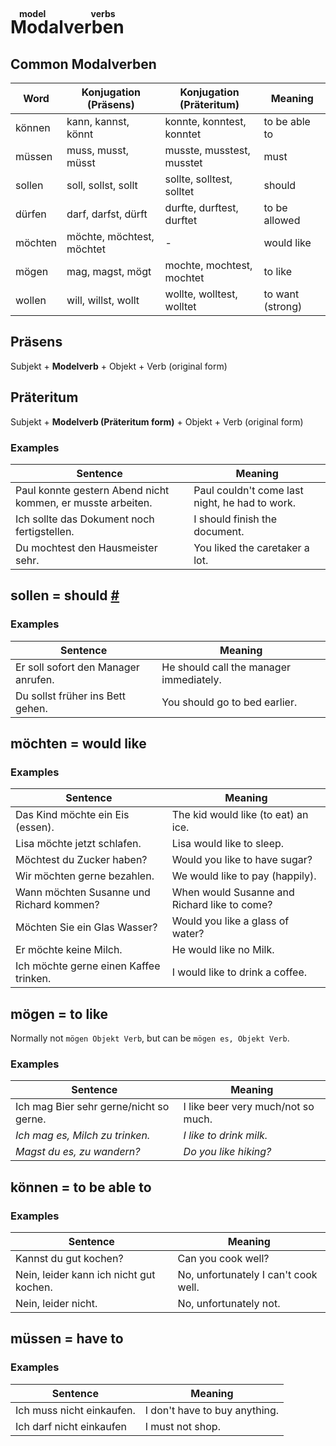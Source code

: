 # <ruby>Modalverben<rt>model verbs</rt></ruby>

## Common Modalverben

| Word    | Konjugation (Präsens)     | Konjugation (Präteritum)  | Meaning          |
| ------- | ------------------------- | ------------------------- | ---------------- |
| können  | kann, kannst, könnt       | konnte, konntest, konntet | to be able to    |
| müssen  | muss, musst, müsst        | musste, musstest, musstet | must             |
| sollen  | soll, sollst, sollt       | sollte, solltest, solltet | should           |
| dürfen  | darf, darfst, dürft       | durfte, durftest, durftet | to be allowed    |
| möchten | möchte, möchtest, möchtet | -                         | would like       |
| mögen   | mag, magst, mögt          | mochte, mochtest, mochtet | to like          |
| wollen  | will, willst, wollt       | wollte, wolltest, wolltet | to want (strong) |

## Präsens

Subjekt + **Modelverb** + Objekt + Verb (original form)

## Präteritum

Subjekt + **Modelverb (Präteritum form)** + Objekt + Verb (original form)

### Examples

| Sentence                                                    | Meaning                                        |
| ----------------------------------------------------------- | ---------------------------------------------- |
| Paul konnte gestern Abend nicht kommen, er musste arbeiten. | Paul couldn't come last night, he had to work. |
| Ich sollte das Dokument noch fertigstellen.                 | I should finish the document.                  |
| Du mochtest den Hausmeister sehr.                           | You liked the caretaker a lot.                 |

## sollen = should [#](# "A1P202")

### Examples

| Sentence                            | Meaning                                 |
| ----------------------------------- | --------------------------------------- |
| Er soll sofort den Manager anrufen. | He should call the manager immediately. |
| Du sollst früher ins Bett gehen.    | You should go to bed earlier.           |

## möchten = would like

### Examples

| Sentence                                 | Meaning                                      |
| ---------------------------------------- | -------------------------------------------- |
| Das Kind möchte ein Eis (essen).         | The kid would like (to eat) an ice.          |
| Lisa möchte jetzt schlafen.              | Lisa would like to sleep.                    |
| Möchtest du Zucker haben?                | Would you like to have sugar?                |
| Wir möchten gerne bezahlen.              | We would like to pay (happily).              |
| Wann möchten Susanne und Richard kommen? | When would Susanne and Richard like to come? |
| Möchten Sie ein Glas Wasser?             | Would you like a glass of water?             |
| Er möchte keine Milch.                   | He would like no Milk.                       |
| Ich möchte gerne einen Kaffee trinken.   | I would like to drink a coffee.              |

## mögen = to like

Normally not `mögen Objekt Verb`, but can be `mögen es, Objekt Verb`.

### Examples

| Sentence                                | Meaning                            |
| --------------------------------------- | ---------------------------------- |
| Ich mag Bier sehr gerne/nicht so gerne. | I like beer very much/not so much. |
| *Ich mag es, Milch zu trinken.*         | *I like to drink milk.*            |
| *Magst du es, zu wandern?*              | *Do you like hiking?*              |

## können = to be able to

### Examples

| Sentence                                | Meaning                              |
| --------------------------------------- | ------------------------------------ |
| Kannst du gut kochen?                   | Can you cook well?                   |
| Nein, leider kann ich nicht gut kochen. | No, unfortunately I can't cook well. |
| Nein, leider nicht.                     | No, unfortunately not.               |

## müssen = have to

### Examples

| Sentence                  | Meaning                       |
| ------------------------- | ----------------------------- |
| Ich muss nicht einkaufen. | I don't have to buy anything. |
| Ich darf nicht einkaufen  | I must not shop.              |

